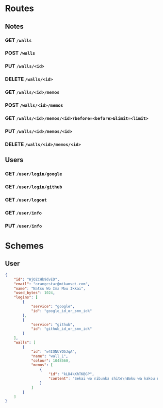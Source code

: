 # Routes

## Notes

### GET `/walls`

### POST `/walls`

### PUT `/walls/<id>`

### DELETE `/walls/<id>`

### GET `/walls/<id>/memos`

### POST `/walls/<id>/memos`

### GET `/walls/<id>/memos/<id>?before=<before>&limit=<limit>`

### PUT `/walls/<id>/memos/<id>`

### DELETE `/walls/<id>/memos/<id>`


## Users

### GET `/user/login/google`

### GET `/user/login/github`

### GET `/user/logout`

### GET `/user/info`

### PUT `/user/info`

# Schemes

## User

```json
{
    "id": "WjOZCHb9dvED",
    "email": "orangestar@mikansei.com",
    "name": "Natsu Wo Ima Mou Ikkai",
    "used_bytes": 1024,
    "logins": [
        {
            "service": "google",
            "id": "google_id_or_smn_idk"
        },
        {
            "service": "github",
            "id": "github_id_or_smn_idk"
        }
    ],
    "walls": [
        {
            "id": "w4IQNUYO5JqA",
            "name": "wall_1",
            "colour": 1048560,
            "memos": [
                {
                    "id": "kLD4kXhTKBGP",
                    "content": "Sekai wo nibunka shite\nBoku wa kakou ni narou"
                }
            ]
        }
    ]
}
```